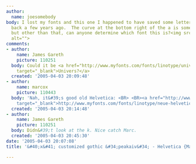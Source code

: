 ```yaml
---
author:
  name: joesomebody
body: I lost my fonts and this one I happened to have saved some letters as vectors
  back a few years ago.  The curve at the bottom right of the a is something I added,
  but other than that, can anyone determine which font this is?<img src="http://www.typophile.com/forums/messages/83/68668.gif"
  alt="">
comments:
- author:
    name: James Gareth
    picture: 110251
  body: Could it be <a href="http://www.myfonts.com/fonts/linotype/univers/55-roman/testdrive.html?s=peakaiv&amp;p=48"
    target="_blank">Univers?</a>
  created: '2005-04-03 20:09:48'
- author:
    name: marcox
    picture: 110443
  body: 'Nah, it&#39;s good old Helvetica: <BR> <BR><a href="http://www.myfonts.com/fonts/linotype/neue-helvetica/helvetica-55-roman/testdrive.html?s=peakiv&amp;p=72"
    target="_blank">http://www.myfonts.com/fonts/linotype/neue-helvetica/helvetica-55-roman/testdrive.html?s=peakiv&amp;p=72</a>'
  created: '2005-04-03 20:14:48'
- author:
    name: James Gareth
    picture: 110251
  body: Didn&#39;t look at the k. Nice catch Marc.
  created: '2005-04-03 20:45:30'
date: '2005-04-03 20:07:08'
title: '&#40;x&#41; customized gothic &#34;peakaiv&#34; - Helvetica {Marc O}'

---
```


